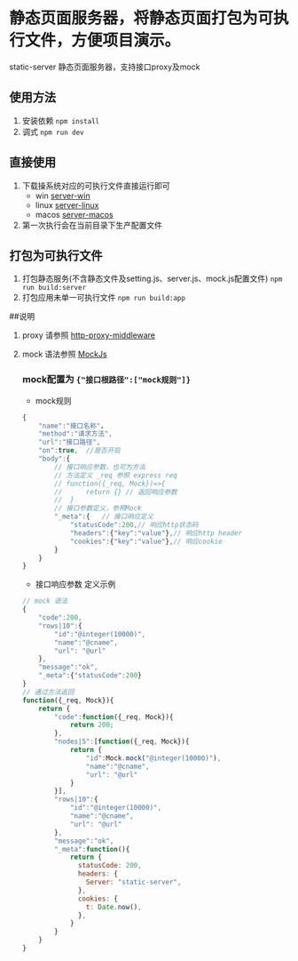 # 静态页面服务器，将静态页面打包为可执行文件，方便项目演示。
static-server 静态页面服务器，支持接口proxy及mock

## 使用方法
1. 安装依赖 `npm install`
1. 调式 `npm run dev`
## 直接使用
1. 下载操系统对应的可执行文件直接运行即可
    - win [server-win](./bin/server-win.exe)
    - linux [server-linux](./bin/server-linux)
    - macos [server-macos](./bin/server-macos)
1. 第一次执行会在当前目录下生产配置文件
## 打包为可执行文件
1. 打包静态服务(不含静态文件及setting.js、server.js、mock.js配置文件) `npm run build:server`
1. 打包应用未单一可执行文件 `npm run build:app`

##说明
1. proxy 请参照 [http-proxy-middleware](https://github.com/chimurai/http-proxy-middleware)
1. mock 语法参照 [MockJs](http://mockjs.com/)

    ### mock配置为 `{"接口根路径":["mock规则"]}`
    
    - mock规则
    ```js
    {
        "name":"接口名称"，
        "method":"请求方法",
        "url":"接口路径",
        "on":true,  //是否开启
        "body":{    
            // 接口响应参数，也可为方法
            // 方法定义 _req 参照 express req
            // function({_req, Mock})=>{     
            //      return {} // 返回响应参数
            //  }
            // 接口参数定义，参照Mock
            "_meta":{   // 接口响应定义
                "statusCode":200,// 响应http状态码
                "headers":{"key":"value"},// 响应http header
                "cookies":{"key":"value"},// 响应cookie
            }
        }
    }
    ```
    - 接口响应参数 定义示例
    ```js
    // mock 语法
    {
        "code":200,
        "rows|10":{
            "id":"@integer(10000)",
            "name":"@cname",
            "url": "@url"
        },
        "message":"ok",
        "_meta":{"statusCode":200}
    }
    // 通过方法返回
    function({_req, Mock}){
        return {
            "code":function({_req, Mock}){
                return 200;
            },
            "nodes|5":[function({_req, Mock}){
                return {
                    "id":Mock.mock("@integer(10000)"),
                    "name":"@cname",
                    "url": "@url"
                }
            }],
            "rows|10":{
                "id":"@integer(10000)",
                "name":"@cname",
                "url": "@url"
            },
            "message":"ok",
            "_meta":function(){
                return {
				  statusCode: 200,
				  headers: {
					Server: "static-server",
				  },
				  cookies: {
					t: Date.now(),
				  },
				}
            }
        }
    }
    ```
    